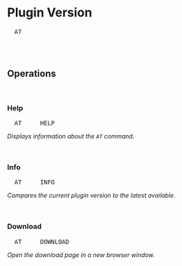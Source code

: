 
# Plugin Version

<kbd>  AT  </kbd>  

<br>
<br>

## Operations

<br>

### Help

<kbd>  AT  </kbd>  <kbd>  HELP  </kbd>  

*Displays information about the `AT` command.*

<br>

### Info

<kbd>  AT  </kbd>  <kbd>  INFO  </kbd> 

*Compares the current plugin version to the latest available.*

<br>

### Download

<kbd>  AT  </kbd>  <kbd>  DOWNLOAD  </kbd> 

*Open the download page in a new browser window.*

<br>

